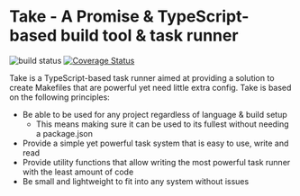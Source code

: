 # Take - A Promise & TypeScript-based build tool & task runner
![build status](https://travis-ci.com/luvies/take.svg?branch=master) [![Coverage Status](https://coveralls.io/repos/github/luvies/take/badge.svg?branch=master)](https://coveralls.io/github/luvies/take?branch=master)

Take is a TypeScript-based task runner aimed at providing a solution to create Makefiles that are powerful yet need little extra config. Take is based on the following principles:

- Be able to be used for any project regardless of language & build setup
  - This means making sure it can be used to its fullest without needing a package.json
- Provide a simple yet powerful task system that is easy to use, write and read
- Provide utility functions that allow writing the most powerful task runner with the least amount of code
- Be small and lightweight to fit into any system without issues

